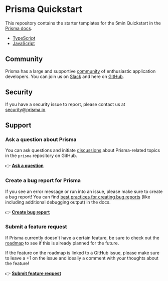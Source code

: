 # Prisma Quickstart

This repository contains the starter templates for the 5min Quickstart in the [Prisma docs](https://www.prisma.io/docs).

- [TypeScript](https://www.prisma.io/docs/getting-started/quickstart-typescript)
- [JavaScript](https://www.prisma.io/docs/getting-started/quickstart-javascript)

## Community

Prisma has a large and supportive [community](https://www.prisma.io/community) of enthusiastic application developers. You can join us on [Slack](https://slack.prisma.io) and here on [GitHub](https://github.com/prisma/prisma/discussions).

## Security

If you have a security issue to report, please contact us at [security@prisma.io](mailto:security@prisma.io?subject=[GitHub]%20Prisma%202%20Security%20Report%20).

## Support

### Ask a question about Prisma

You can ask questions and initiate [discussions](https://github.com/prisma/prisma/discussions/) about Prisma-related topics in the `prisma` repository on GitHub.

👉 [**Ask a question**](https://github.com/prisma/prisma/discussions/new)

### Create a bug report for Prisma

If you see an error message or run into an issue, please make sure to create a bug report! You can find [best practices for creating bug reports](https://www.prisma.io/docs/support/creating-bug-reports) (like including additional debugging output) in the docs.

👉 [**Create bug report**](https://github.com/prisma/prisma/issues/new?assignees=&labels=&template=bug_report.md&title=)

### Submit a feature request

If Prisma currently doesn't have a certain feature, be sure to check out the [roadmap](https://www.prisma.io/docs/more/roadmap) to see if this is already planned for the future.

If the feature on the roadmap is linked to a GitHub issue, please make sure to leave a +1 on the issue and ideally a comment with your thoughts about the feature!

👉 [**Submit feature request**](https://github.com/prisma/prisma/issues/new?assignees=&labels=&template=feature_request.md&title=)
